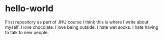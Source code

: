 # hello-world
First repository as part of JHU course
I think this is where I write about myself. I love chocolate. I love being outside. I hate wet socks. I hate having to talk to new people.
